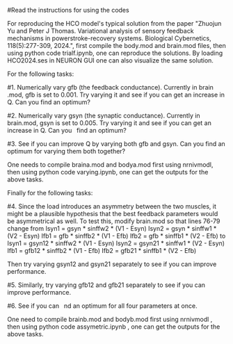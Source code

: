 #Read the instructions for using the codes

For reproducing the HCO model's typical solution from the paper "Zhuojun Yu and
Peter J Thomas. Variational analysis of sensory feedback mechanisms in
powerstroke-recovery systems. Biological Cybernetics, 118(5):277-309, 2024.",
first compile the body.mod and brain.mod files, then using python code
trialf.ipynb, one can reproduce the solutions. By loading HCO2024.ses in NEURON
GUI one can also visualize the same solution.

For the following tasks:

#1. Numerically vary gfb (the feedback conductance). Currently in brain .mod,
gfb is  set to 0.001. Try varying it and see if you can get an increase in Q.
Can you find an optimum?

#2. Numerically vary gsyn (the synaptic conductance). Currently in brain.mod,
gsyn is set to 0.005. Try varying it and see if you can get an increase in Q.
Can you  find an optimum?

#3. See if you can improve Q by varying both gfb and gsyn. Can you find an
optimum for varying them both together?

One needs to compile braina.mod and bodya.mod first using nrnivmodl, then using
python code varying.ipynb, one can get the outputs for the above tasks.

Finally for the following tasks: 

#4. Since the load introduces an asymmetry between the two muscles, it might be a
plausible hypothesis that the best feedback parameters would be asymmetrical as
well. To test this, modify brain.mod so that lines 76-79 change from
Isyn1 = gsyn * sinffw2 * (V1 - Esyn)
Isyn2 = gsyn * sinffw1 * (V2 - Esyn)
Ifb1 = gfb * sinffb2 * (V1 - Efb)
Ifb2 = gfb * sinffb1 * (V2 - Efb)
to
Isyn1 = gsyn12 * sinffw2 * (V1 - Esyn)
Isyn2 = gsyn21 * sinffw1 * (V2 - Esyn)
Ifb1 = gfb12 * sinffb2 * (V1 - Efb)
Ifb2 = gfb21 * sinffb1 * (V2 - Efb)

Then try varying gsyn12 and gsyn21 separately to see if you can improve performance.

#5. Similarly, try varying gfb12 and gfb21 separately to see if you can improve performance.

#6. See if you can  nd an optimum for all four parameters at once.


One need to compile brainb.mod and bodyb.mod first using nrnivmodl , then using python code assymetric.ipynb , one can get the outputs for the above tasks.
